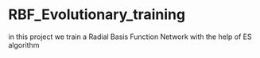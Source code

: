 # RBF_Evolutionary_training
in this project we train a Radial Basis Function Network with the help of ES algorithm 
